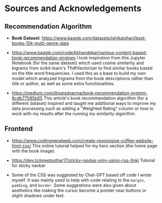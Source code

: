# Sources and Acknowledgements

## Recommendation Algorithm

- **Book Dataset**: https://www.kaggle.com/datasets/ishikajohari/best-books-10k-multi-genre-data

- https://www.kaggle.com/code/kkhandekar/various-content-based-book-recommendation-engines 
    I took inspiration from this Jupyter Notebook (for the same dataset) which used cosine similarity and bigrams from scikit-learn's TfidfVectorizer to find similar books based on the title word frequencies. I used this as a base to build my own model which analyzed trigrams from the book descriptions rather than title or author, as well as some extra functionalities. 

- https://medium.com/@xaradxarma/book-recommendation-system-8cdb77585b65
    This article's book recommendation algorithm (for a different dataset) inspired and taught me additional ways to improve my data processing such as adding a "Weighted Rating" column or how to work with my results after the running my similarity algorithm.

## Frontend

- https://www.codingnepalweb.com/create-responsive-coffee-website-html-css/
    This online tutorial helped for my hero section (the home page with the book image).

- https://dev.to/preetsuthar17/sticky-navbar-only-using-css-3nki
    Tutorial for sticky navbar 

- Some of the CSS was suggested by Chat-GPT based off code I wrote myself. It was mainly used to help with code relating to the ```margin```, ```padding```, and ```border```. Some suggestions were also given about aesthetics like making the cursor become a pointer near buttons or slight shadows under text. 